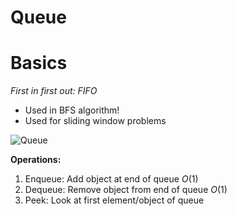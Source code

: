 # Queue

# Basics
*First in first out: FIFO*
- Used in BFS algorithm!
- Used for sliding window problems

![Queue](https://github.com/vbjan/ds_and_algos/assets/62449932/ee229ddf-ae81-4dd9-a285-9c26c8821125)

**Operations:**
1. Enqueue: Add object at end of queue $O(1)$
2. Dequeue: Remove object from end of queue $O(1)$
3. Peek: Look at first element/object of queue
